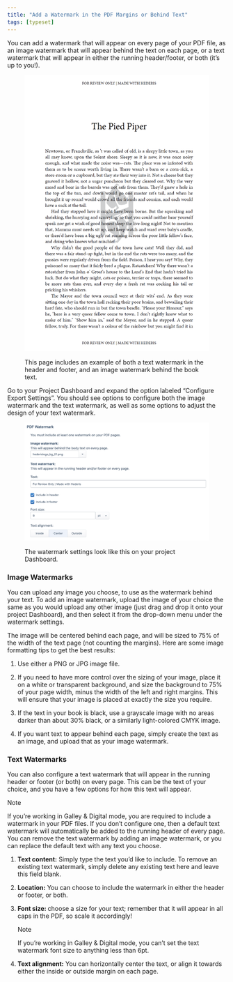 ```yaml
---
title: "Add a Watermark in the PDF Margins or Behind Text"
tags: [typeset]
---
```

 
<html><body><section data-type="chapter" class="hsecchapter" data-hederis-type="hsecchapter" id="add-watermark" data-pi-attrs="id: add-watermark; data-tags: typeset;" role="doc-chapter" data-tags="typeset" data-author-name=" " data-book-title=" " title="Add a Watermark in the PDF Margins or Behind Text"><p class="hblkp" data-hederis-type="hblkp" id="pqz1PfK2f">You can add a watermark that will appear on every page of your PDF file, as an image watermark that will appear behind the text on each page, or a text watermark that will appear in either the running header/footer, or both (it&#8217;s up to you!).</p><figure class="hwprfig" data-hederis-type="hwprfig" id="p6wFmbDCc"><img data-hederis-type="hblkimg" class="hblkimg" id="p5tXGJqch" src="/images/watermark1.png" data-img-src="/images/watermark1.png"/><p class="hblkcaption" data-hederis-type="hblkcaption" id="pJCvvLeyH">This page includes an example of both a text watermark in the header and footer, and an image watermark behind the book text.</p></figure><p class="hblkp" data-hederis-type="hblkp" id="psq9YUxWj">Go to your Project Dashboard and expand the option labeled &#8220;Configure Export Settings&#8221;. You should see options to configure both the image watermark and the text watermark, as well as some options to adjust the design of your text watermark.</p><figure class="hwprfig" data-hederis-type="hwprfig" id="pNhPDw17B"><img data-hederis-type="hblkimg" class="hblkimg" id="pnKbE7etM" src="/images/watermark2.png" data-img-src="/images/watermark2.png"/><p class="hblkcaption" data-hederis-type="hblkcaption" id="pvTvykNEw">The watermark settings look like this on your project Dashboard.</p></figure><section class="hwprsubsection" data-hederis-type="hwprsubsection" id="pNxhE3NiB" data-type="subsection" title="Image Watermarks"><h1 data-hederis-type="hblktitle" class="hblktitle" id="p8ehKbNXW">Image Watermarks</h1><p class="hblkp" data-hederis-type="hblkp" id="pz8YVkVmA">You can upload any image you choose, to use as the watermark behind your text. To add an image watermark, upload the image of your choice the same as you would upload any other image (just drag and drop it onto your project Dashboard), and then select it from the drop-down menu under the watermark settings. </p><p class="hblkp" data-hederis-type="hblkp" id="pSzFUXY3q">The image will be centered behind each page, and will be sized to 75% of the width of the text page (not counting the margins). Here are some image formatting tips to get the best results: </p><ol class="hwprnumlist" data-hederis-type="hwprnumlist" id="pry9ZWyx1"><li class="hblkoli" data-hederis-type="hblkoli" id="liSX15tvbu"><p class="hblkoli" data-hederis-type="hblklip" id="pFPZJtdtD">Use either a PNG or JPG image file.</p></li><li class="hblkoli" data-hederis-type="hblkoli" id="liTvvNjsUb"><p class="hblkoli" data-hederis-type="hblklip" id="paPAiJ0gJ">If you need to have more control over the sizing of your image, place it on a white or transparent background, and size the background to 75% of your page width, minus the width of the left and right margins. This will ensure that your image is placed at exactly the size you require.</p></li><li class="hblkoli" data-hederis-type="hblkoli" id="liy5immryk"><p class="hblkoli" data-hederis-type="hblklip" id="ppE8W2E4j">If the text in your book is black, use a grayscale image with no areas darker than about 30% black, or a similarly  light-colored CMYK image.</p></li><li class="hblkoli" data-hederis-type="hblkoli" id="liiY4L0BCt"><p class="hblkoli" data-hederis-type="hblklip" id="pBT9SQN4V">If you want text to appear behind each page, simply create the text as an image, and upload that as your image watermark.</p></li></ol></section><section class="hwprsubsection" data-hederis-type="hwprsubsection" id="pqN11cwy3" data-type="subsection" title="Text Watermarks"><h1 data-hederis-type="hblktitle" class="hblktitle" id="pvyye55XH">Text Watermarks</h1><p class="hblkp" data-hederis-type="hblkp" id="pcbMuqnNL">You can also configure a text watermark that will appear in the running header or footer (or both) on every page. This can be the text of your choice, and you have a few options for how this text will appear.</p><aside class="hwprbox box" data-hederis-type="hwprbox" id="pSqwTUmDy" data-type="sidebar"><p class="hblktype" data-hederis-type="hblktype" id="pcpweBKrC">Note</p><p class="hblkp" data-hederis-type="hblkp" id="pMrZPIM3K">If you&#8217;re working in Galley &amp; Digital mode, you are required to include a watermark in your PDF files. If you don&#8217;t configure one, then a default text watermark will automatically be added to the running header of every page. You can remove the text watermark by adding an image watermark, or you can replace the default text with any text you choose.</p></aside><ol class="hwprnumlist" data-hederis-type="hwprnumlist" id="pOYq6sdjA"><li class="hblkoli" data-hederis-type="hblkoli" id="liDRnqV52o"><p class="hblkoli" data-hederis-type="hblklip" id="pcNjmeCg8"><strong data-hederis-type="hspanstrong" id="pW5oKwTSZ">Text content:</strong> Simply type the text you&#8217;d like to include. To remove an existing text watermark, simply delete any existing text here and leave this field blank.</p></li><li class="hblkoli" data-hederis-type="hblkoli" id="liaMu0IjCB"><p class="hblkoli" data-hederis-type="hblklip" id="pXsk9NAqp"><strong class="hspanstrong" data-hederis-type="hspanstrong" id="pD6QL1xDU">Location:</strong> You can choose to include the watermark in either the header or footer, or both.</p></li><li class="hblkoli" data-hederis-type="hblkoli" id="liWuqLHTgN"><p class="hblkoli" data-hederis-type="hblklip" id="pbTNoP3iW"><strong class="hspanstrong" data-hederis-type="hspanstrong" id="pMZaDwoGY">Font size: </strong>choose a size for your text; remember that it will appear in all caps in the PDF, so scale it accordingly! </p><aside class="hwprbox box" data-hederis-type="hwprbox" id="pHHilYbHo" data-type="sidebar"><p class="hblktype" data-hederis-type="hblktype" id="pbnwwAKwT">Note</p><p class="hblkp" data-hederis-type="hblkp" id="pO0uTIyBQ">If you&#8217;re working in Galley &amp; Digital mode, you can&#8217;t set the text watermark font size to anything less than 6pt.</p></aside></li><li class="hblkoli" data-hederis-type="hblkoli" id="licZ1zy78M"><p class="hblkoli" data-hederis-type="hblklip" id="pS2xPHnyf"><strong class="hspanstrong" data-hederis-type="hspanstrong" id="pMCfsC40h">Text alignment:</strong> You can horizontally center the text, or align it towards either the inside or outside margin on each page.</p></li></ol></section></section></body></html>
